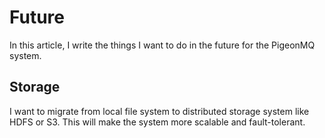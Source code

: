 # Future

In this article, I write the things I want to do in the future for the PigeonMQ system.

## Storage

I want to migrate from local file system to distributed storage system like HDFS or S3. This will make the system more scalable and fault-tolerant.
